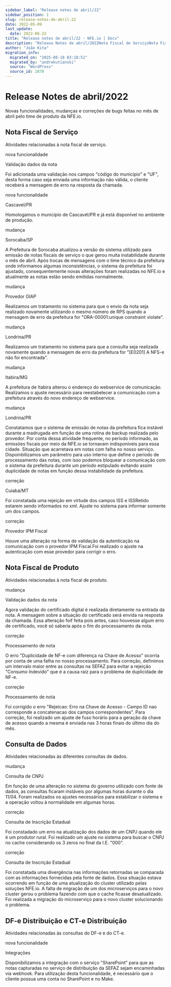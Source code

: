 ```yaml
---
sidebar_label: "Release notes de abril/22"
sidebar_position: 1
slug: release-notes-de-abril-22
date: 2022-05-09
last_update:
  date: 2022-06-22
title: "Release notes de abril/22 - NFE.io | Docs"
description: "Release Notes de abril/2022Nota Fiscal de ServiçoNota Fiscal de ProdutoConsulta de DadosDF-e Distribuição e CT-e Distribuição Release Notes de abril/2022 Novas funcionalidades, mudanças&#8230;"
author: "João Kita"
migration_info:
  migrated_on: "2025-08-18 03:18:51"
  migrated_by: "andrekutianski"
  source: "WordPress"
  source_id: 2870
---
```



# Release Notes de abril/2022

Novas funcionalidades, mudanças e correções de bugs feitas no mês de abril pelo time de produto da NFE.io.

## Nota Fiscal de Serviço

Atividades relacionadas à nota fiscal de serviço.

nova funcionalidade

 Validação dados da nota

Foi adicionada uma validação nos campos "código do município" e "UF", desta forma caso seja enviada uma informação não válida, o cliente receberá a mensagem de erro na resposta da chamada.

nova funcionalidade

 Cascavel/PR

Homologamos o município de Cascavél/PR e já está disponível no ambiente de produção.

mudança

Sorocaba/SP

A Prefeitura de Sorocaba atualizou a versão do sistema utilizado para emissão de notas fiscais de serviço o que gerou muita instabilidade durante o mês de abril. Após trocas de mensagens com o time técnico da prefeitura onde informamos algumas inconsistências, o sistema da prefeitura foi ajustado, consequentemente novas alterações foram realizadas no NFE.io e atualmente as notas estão sendo emitidas normalmente.

mudança

Provedor GIAP

Realizamos um tratamento no sistema para que o envio da nota seja realizado novamente utilizando o mesmo número de RPS quando a mensagem de erro da prefeitura for "ORA-00001:unique constraint violate".

mudança

Londrina/PR

Realizamos um tratamento no sistema para que a consulta seja realizada novamente quando a mensagem de erro da prefeitura for "\[E0201\] A NFS-e não foi encontrada".

mudança

Itabira/MG

A prefeitura de Itabira alterou o endereço do webservice de comunicação. Realizamos o ajuste necessário para reestabelecer a comunicação com a prefeitura através do novo endereço de webservice.

mudança

Londrina/PR

Constatamos que o sistema de emissão de notas da prefeitura fica instável durante a madrugada em função de uma rotina de backup realizada pelo provedor. Por conta dessa atividade frequente, no período informado, as emissões fiscais por meio da NFE.io se tornavam indisponíveis para essa cidade. Situação que acarretava em notas com falha no nosso serviço. Dispoinbilizamos um parâmetro para uso interno que define o período de processamento das notas, com isso podemos bloquear a comunicação com o sistema da prefeitura durante um período estipulado evitando assim duplicidade de notas em função dessa instabilidade da prefeitura.

correção

Cuiabá/MT

Foi constatada uma rejeição em virtude dos campos ISS e ISSRetido estarem sendo informados no xml. Ajuste no sistema para informar somente um dos campos.

correção

Provedor IPM Fiscal

Houve uma alteração na forma de validação da autenticação na comunicação com o provedor IPM Fiscal.Foi realizado o ajuste na autenticação com esse provedor para corrigir o erro.

## Nota Fiscal de Produto

Atividades relacionadas à nota fiscal de produto.

mudança

 Validação dados da nota

Agora validação do certificado digital é realizada diretamente na entrada da nota. A mensagem sobre a situação do certificado será envida na resposta da chamada. Essa alteração foif feita pois antes, caso houvesse algum erro de certificado, você só saberia após o fim do processamento da nota.

correção

Processamento de nota

O erro "Duplicidade de NF-e com diferença na Chave de Acesso" ocorria por conta de uma falha no nosso processamento. Para correção, definimos um intervalo maior entre as consultas na SEFAZ para evitar a rejeição "Consumo Indevido" que é a causa raiz para o problema de duplicidade de NF-e.

correção

Processamento de nota

Foi corrigido o erro "Rejeicao: Erro na Chave de Acesso - Campo ID nao corresponde a concatenacao dos campos correspondentes". Para correção, foi realizado um ajuste de fuso horário para a geração da chave de acesso quando a mesma é enviada nas 3 horas finais do último dia do mês.

## Consulta de Dados

Atividades relacionadas às diferentes consultas de dados.  

mudança

Consulta de CNPJ

Em função de uma alteração no sistema do governo utilizado com fonte de dados, as consultas ficaram instáveis por algumas horas durante o dia 11/04\. Foram realizados os ajustes necessários para estabilizar o sistema e a operação voltou à normalidade em algumas horas.

correção

Consulta de Inscrição Estadual

Foi constadado um erro na atualização dos dados de um CNPJ quando ele é um produtor rural. Foi realizado um ajuste no sistema para buscar o CNPJ no cache considerando os 3 zeros no final da I.E. "000".

correção

Consulta de Inscrição Estadual

Foi constatada uma divergência nas informações retornadas se comparada com as informações fornecidas pela fonte de dados. Essa situação estava ocorrendo em função de uma atualização do cluster utilizado pelas soluções NFE.io. A falta de migração de um dos microserviços para o novo cluster gerou o problema fazendo com que o cache ficasse desatualizado. Foi realizada a migração do microserviço para o novo cluster solucionando o problema.

## DF-e Distribuição e CT-e Distribuição

Atividades relacionadas às consultas do DF-e e do CT-e.  

nova funcionalidade

Integrações

Disponibilizamos a integração com o serviço "SharePoint" para que as notas capturadas no serviço de distribuição da SEFAZ sejam encaminhadas via webhook. Para utilização desta funcionalidade, é necessário que o cliente possua uma conta no SharePoint e no Make.


[1]: #Release%5FNotes%5Fde%5Fabril2022
[2]: #Nota%5FFiscal%5Fde%5FServico
[3]: #Nota%5FFiscal%5Fde%5FProduto
[4]: #Consulta%5Fde%5FDados
[5]: #DF-e%5FDistribuicao%5Fe%5FCT-e%5FDistribuicao